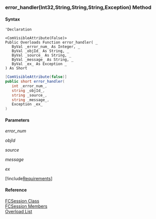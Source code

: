 ﻿### error_handler(Int32,String,String,String,Exception) Method

#### Syntax

```vbnet
'Declaration

<ComVisibleAttribute(False)>
Public Overloads Function error_handler( _
   ByVal _error_num_ As Integer, _
   ByVal _objId_ As String, _
   ByVal _source_ As String, _
   ByVal _message_ As String, _
   ByVal _ex_ As Exception _
) As Short
```

```csharp
[ComVisibleAttribute(false)]
public short error_handler( 
   int _error_num_,
   string _objId_,
   string _source_,
   string _message_,
   Exception _ex_
)
```

#### Parameters

_error_num_

_objId_

_source_

_message_

_ex_

[!include[Requirements](../partials/requirements.md)]

#### Reference

[FCSession Class](FChoice.Foundation.Clarify.Compatibility~FChoice.Foundation.Clarify.Compatibility.FCSession.md)  
[FCSession Members](FChoice.Foundation.Clarify.Compatibility~FChoice.Foundation.Clarify.Compatibility.FCSession_members.md)  
[Overload List](FChoice.Foundation.Clarify.Compatibility~FChoice.Foundation.Clarify.Compatibility.FCSession~error_handler.md)